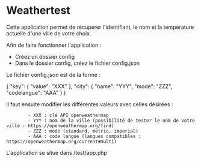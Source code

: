 # Weathertest

Cette application permet de récupérer l'identifiant, le nom et la température actuelle d'une ville de votre choix.

Afin de faire fonctionner l'application : 

 - Créez un dossier config
 - Dans le dossier config, créez le fichier config.json


 
Le fichier config.json est de la forme : 

{
    "key": {
        "value": "XXX"
    },
    "city": {
        "name": "YYY",
		"mode": "ZZZ",
		"codelangue": "AAA"
    }
}



Il faut ensuite modifier les différentes valeurs avec celles désirées : 

			- XXX : clé API openweathermap
			- YYY : nom de la ville (possibilité de tester le nom de votre ville : https://openweathermap.org/find)
			- ZZZ : mode (standard, metric, imperial)
			- AAA : code langue (langues compatibles : https://openweathermap.org/current#multi)
			
			

L'application se situe dans /test/app.php